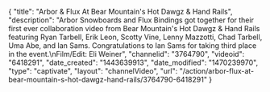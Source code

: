 {
    "title": "Arbor & Flux At Bear Mountain's Hot Dawgz & Hand Rails",
    "description": "Arbor Snowboards and Flux Bindings got together for their first ever collaboration video from Bear Mountain's Hot Dawgz & Hand Rails featuring Ryan Tarbell, Erik Leon, Scotty Vine, Lenny Mazzotti, Chad Tarbell, Uma Abe, and Ian Sams. Congratulations to Ian Sams for taking third place in the event.\nFilm\/Edit: Eli Weiner",
    "channelid": "3764790",
    "videoid": "6418291",
    "date_created": "1443639913",
    "date_modified": "1470239970",
    "type": "captivate",
    "layout": "channelVideo",
    "url": "\/action\/arbor-flux-at-bear-mountain-s-hot-dawgz-hand-rails\/3764790-6418291"
}